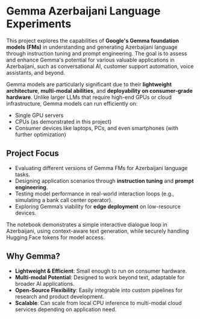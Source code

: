 # Gemma Azerbaijani Language Experiments

This project explores the capabilities of **Google's Gemma foundation models (FMs)** in understanding and generating Azerbaijani language through instruction tuning and prompt engineering. The goal is to assess and enhance Gemma's potential for various valuable applications in Azerbaijani, such as conversational AI, customer support automation, voice assistants, and beyond.

Gemma models are particularly significant due to their **lightweight architecture**, **multi-modal abilities**, and **deployability on consumer-grade hardware**. Unlike larger LLMs that require high-end GPUs or cloud infrastructure, Gemma models can run efficiently on:

* Single GPU servers
* CPUs (as demonstrated in this project)
* Consumer devices like laptops, PCs, and even smartphones (with further optimization)

## Project Focus

* Evaluating different versions of Gemma FMs for Azerbaijani language tasks.
* Designing application scenarios through **instruction tuning** and **prompt engineering**.
* Testing model performance in real-world interaction loops (e.g., simulating a bank call center operator).
* Exploring Gemma’s viability for **edge deployment** on low-resource devices.

The notebook demonstrates a simple interactive dialogue loop in Azerbaijani, using context-aware text generation, while securely handling Hugging Face tokens for model access.

## Why Gemma?

* **Lightweight & Efficient**: Small enough to run on consumer hardware.
* **Multi-modal Potential**: Designed to work beyond text, adaptable for broader AI applications.
* **Open-Source Flexibility**: Easily integrable into custom pipelines for research and product development.
* **Scalable**: Can scale from local CPU inference to multi-modal cloud services depending on application need.